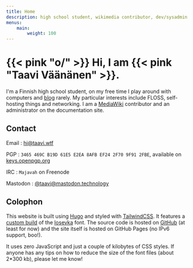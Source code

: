 ```yaml
---
title: Home
description: high school student, wikimedia contributor, dev/sysadmin
menus:
    main:
        weight: 100
---
```


# {{< pink "o/" >}} Hi, I am {{< pink "Taavi Väänänen" >}}.

I'm a Finnish high school student, on my free time I play around with computers and [blog](/posts) rarely.
My particular interests include FLOSS, self-hosting things and networking.
I am a [MediaWiki](https://www.mediawiki.org/wiki/MediaWiki) contributor and an administrator on the documentation site.

## Contact

Email
: [hi@taavi.wtf](mailto:hi@taavi.wtf)

PGP
: `3465 469C B19D 61E5 E2EA 8AFB EF24 2F70 9F91 2FBE`, available on [keys.openpgp.org](https://keys.openpgp.org/vks/v1/by-fingerprint/3465469CB19D61E5E2EA8AFBEF242F709F912FBE)

IRC
: `Majavah` on Freenode

Mastodon
: <a href="https://mastodon.technology/@taavi" rel="me">@taavi@mastodon.technology</a>

## Colophon

This website is built using [Hugo](https://gohugo.io) and styled with [TailwindCSS](https://tailwindcss.com). It features a [custom build](https://static.taavi.wtf/fonts/Iosevka/config.toml.txt) of the [Iosevka](https://typeof.net/Iosevka) font. The source code is hosted on [GitHub](https://github.com/supertassu/taaviwtf) (at least for now) and the site itself is hosted on GitHub Pages (no IPv6 support, boo!).

It uses zero JavaScript and just a couple of kilobytes of CSS styles. If anyone has any tips on how to reduce the size of the font files (about 2*300 kb), please let me know!
